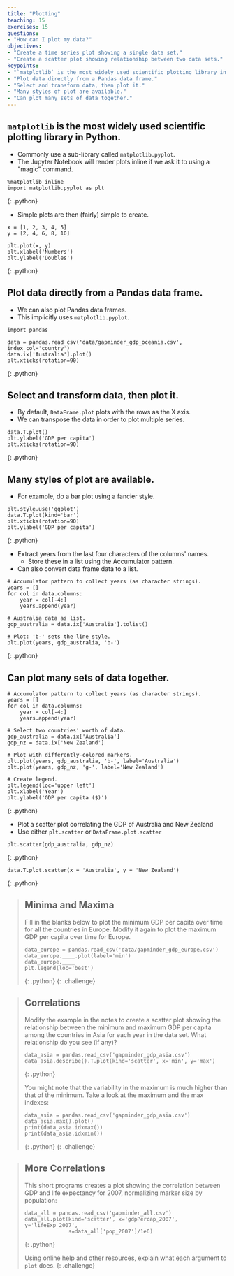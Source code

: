 ```yaml
---
title: "Plotting"
teaching: 15
exercises: 15
questions:
- "How can I plot my data?"
objectives:
- "Create a time series plot showing a single data set."
- "Create a scatter plot showing relationship between two data sets."
keypoints:
- "`matplotlib` is the most widely used scientific plotting library in Python."
- "Plot data directly from a Pandas data frame."
- "Select and transform data, then plot it."
- "Many styles of plot are available."
- "Can plot many sets of data together."
---
```

## `matplotlib` is the most widely used scientific plotting library in Python.

*   Commonly use a sub-library called `matplotlib.pyplot`.
*   The Jupyter Notebook will render plots inline if we ask it to using a "magic" command.

~~~
%matplotlib inline
import matplotlib.pyplot as plt
~~~
{: .python}

*   Simple plots are then (fairly) simple to create.

~~~
x = [1, 2, 3, 4, 5]
y = [2, 4, 6, 8, 10]

plt.plot(x, y)
plt.xlabel('Numbers')
plt.ylabel('Doubles')
~~~
{: .python}

## Plot data directly from a Pandas data frame.

*   We can also plot Pandas data frames.
*   This implicitly uses `matplotlib.pyplot`.

~~~
import pandas

data = pandas.read_csv('data/gapminder_gdp_oceania.csv', index_col='country')
data.ix['Australia'].plot()
plt.xticks(rotation=90)
~~~
{: .python}

## Select and transform data, then plot it.

*   By default, `DataFrame.plot` plots with the rows as the X axis.
*   We can transpose the data in order to plot multiple series.

~~~
data.T.plot()
plt.ylabel('GDP per capita')
plt.xticks(rotation=90)
~~~
{: .python}

## Many styles of plot are available.

*   For example, do a bar plot using a fancier style.

~~~
plt.style.use('ggplot')
data.T.plot(kind='bar')
plt.xticks(rotation=90)
plt.ylabel('GDP per capita')
~~~
{: .python}

*   Extract years from the last four characters of the columns' names.
    *   Store these in a list using the Accumulator pattern.
*   Can also convert data frame data to a list.

~~~
# Accumulator pattern to collect years (as character strings).
years = []
for col in data.columns:
    year = col[-4:]
    years.append(year)

# Australia data as list.
gdp_australia = data.ix['Australia'].tolist()

# Plot: 'b-' sets the line style.
plt.plot(years, gdp_australia, 'b-')
~~~
{: .python}

## Can plot many sets of data together.

~~~
# Accumulator pattern to collect years (as character strings).
years = []
for col in data.columns:
    year = col[-4:]
    years.append(year)

# Select two countries' worth of data.
gdp_australia = data.ix['Australia']
gdp_nz = data.ix['New Zealand']

# Plot with differently-colored markers.
plt.plot(years, gdp_australia, 'b-', label='Australia')
plt.plot(years, gdp_nz, 'g-', label='New Zealand')

# Create legend.
plt.legend(loc='upper left')
plt.xlabel('Year')
plt.ylabel('GDP per capita ($)')
~~~
{: .python}

*   Plot a scatter plot correlating the GDP of Australia and New Zealand
*   Use either `plt.scatter` or `DataFrame.plot.scatter`

~~~
plt.scatter(gdp_australia, gdp_nz)
~~~
{: .python}

~~~
data.T.plot.scatter(x = 'Australia', y = 'New Zealand')
~~~
{: .python}

> ## Minima and Maxima
>
> Fill in the blanks below to plot the minimum GDP per capita over time
> for all the countries in Europe.
> Modify it again to plot the maximum GDP per capita over time for Europe.
>
> ~~~
> data_europe = pandas.read_csv('data/gapminder_gdp_europe.csv')
> data_europe.____.plot(label='min')
> data_europe.____
> plt.legend(loc='best')
> ~~~
> {: .python}
{: .challenge}

> ## Correlations
>
> Modify the example in the notes to create a scatter plot showing
> the relationship between the minimum and maximum GDP per capita
> among the countries in Asia for each year in the data set.
> What relationship do you see (if any)?
>
> ~~~
> data_asia = pandas.read_csv('gapminder_gdp_asia.csv')
> data_asia.describe().T.plot(kind='scatter', x='min', y='max')
> ~~~
> {: .python}
>
> You might note that the variability in the maximum is much higher than
> that of the minimum.  Take a look at the maximum and the max indexes:
>
> ~~~
> data_asia = pandas.read_csv('gapminder_gdp_asia.csv')
> data_asia.max().plot()
> print(data_asia.idxmax())
> print(data_asia.idxmin())
> ~~~
> {: .python}
{: .challenge}

> ## More Correlations
>
> This short programs creates a plot showing
> the correlation between GDP and life expectancy for 2007,
> normalizing marker size by population:
>
> ~~~
> data_all = pandas.read_csv('gapminder_all.csv')
> data_all.plot(kind='scatter', x='gdpPercap_2007', y='lifeExp_2007',
>               s=data_all['pop_2007']/1e6)
> ~~~
> {: .python}
>
> Using online help and other resources,
> explain what each argument to `plot` does.
{: .challenge}
